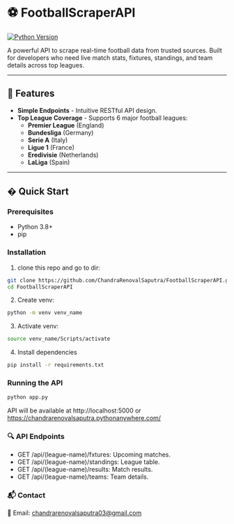 # ⚽ FootballScraperAPI 

[![Python Version](https://img.shields.io/badge/python-3.8%2B-blue)](https://python.org)

A powerful API to scrape real-time football data from trusted sources. Built for developers who need live match stats, fixtures, standings, and team details across top leagues.

---

## 🌟 Features

- **Simple Endpoints** - Intuitive RESTful API design.
- **Top League Coverage** - Supports 6 major football leagues:
  - **Premier League** (England)
  - **Bundesliga** (Germany)
  - **Serie A** (Italy)
  - **Ligue 1** (France)
  - **Eredivisie** (Netherlands)
  - **LaLiga** (Spain)

---

## � Quick Start

### Prerequisites
- Python 3.8+
- pip

### Installation
1. clone this repo and go to dir:
```bash
git clone https://github.com/ChandraRenovalSaputra/FootballScraperAPI.git
cd FootballScraperAPI
```

2. Create venv:
```bash
python -m venv venv_name
```

3. Activate venv:
```bash
source venv_name/Scripts/activate
```

4. Install dependencies
```bash
pip install -r requirements.txt
```

### Running the API
```bash
python app.py
```
API will be available at http://localhost:5000 or https://chandrarenovalsaputra.pythonanywhere.com/

### 🔍 API Endpoints 

* GET /api/(league-name)/fxtures: Upcoming matches.
* GET /api/(league-name)/standings: League table.
* GET /api/(league-name)/results: Match results.
* GET /api/(league-name)/teams: Team details.

### 📬 Contact
📧 Email: chandrarenovalsaputra03@gmail.com
